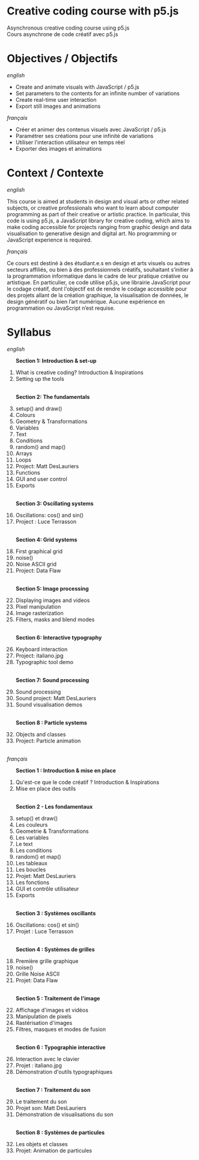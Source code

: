 # Creative coding course with p5.js
Asynchronous creative coding course using p5.js
<br>Cours asynchrone de code créatif avec p5.js

# Objectives / Objectifs
_english_
- Create and animate visuals with JavaScript / p5.js
- Set parameters to the contents for an infinite number of variations
- Create real-time user interaction
- Export still images and animations

_français_
- Créer et animer des contenus visuels avec JavaScript / p5.js
- Paramétrer ses créations pour une infinité de variations
- Utiliser l'interaction utilisateur en temps réel
- Exporter des images et animations

# Context / Contexte
_english_

This course is aimed at students in design and visual arts or other related subjects, or creative professionals who want to learn about computer programming as part of their creative or artistic practice. In particular, this code is using p5.js, a JavaScript library for creative coding, which aims to make coding accessible for projects ranging from graphic design and data visualisation to generative design and digital art. No programming or JavaScript experience is required.

_français_

Ce cours est destiné à des étudiant.e.s en design et arts visuels ou autres secteurs affiliés, ou bien à des professionnels créatifs, souhaitant s’initier à la programmation informatique dans le cadre de leur pratique créative ou artistique. En particulier, ce code utilise p5.js, une librairie JavaScript pour le codage créatif, dont l'objectif est de rendre le codage accessible pour des projets allant de la création graphique, la visualisation de données, le design génératif ou bien l’art numérique. Aucune expérience en programmation ou JavaScript n’est requise.

# Syllabus
_english_

<ol>

  <b>Section 1: Introduction & set-up</b>
  <li>What is creative coding? Introduction & Inspirations</li>
  <li>Setting up the tools</li>
  <br>

  <b>Section 2: The fundamentals</b>
  <li>setup() and draw()</li>
  <li>Colours</li>
  <li>Geometry & Transformations</li>
  <li>Variables</li>
  <li>Text</li>
  <li>Conditions</li>
  <li>random() and map()</li>
  <li>Arrays</li>
  <li>Loops</li>
  <li>Project: Matt DesLauriers</li>
  <li>Functions</li>
  <li>GUI and user control</li>
  <li>Exports</li>
  <br>

  <b>Section 3: Oscillating systems</b>
  <li>Oscillations: cos() and sin()</li>
  <li>Project : Luce Terrasson</li>
  <br>

  <b>Section 4: Grid systems</b>
  <li>First graphical grid</li>
  <li>noise()</li>
  <li>Noise ASCII grid</li>
  <li>Project: Data Flaw</li>
  <br>

  <b>Section 5: Image processing</b>
  <li>Displaying images and videos</li>
  <li>Pixel manipulation</li>
  <li>Image rasterization</li>
  <li>Filters, masks and blend modes</li>
  <br>

  <b>Section 6: Interactive typography</b>
  <li>Keyboard interaction</li>
  <li>Project: italiano.jpg</li>
  <li>Typographic tool demo</li>
  <br>

  <b>Section 7: Sound processing</b>
  <li>Sound processing</li>
  <li>Sound project: Matt DesLauriers</li>
  <li>Sound visualisation demos</li>
  <br>

  <b>Section 8 : Particle systems</b>
  <li>Objects and classes</li>
  <li>Project: Particle animation</li>
  <br>
</ol>


_français_

<ol>

  <b>Section 1 : Introduction & mise en place</b>
  <li>Qu'est-ce que le code créatif ? Introduction & Inspirations</li>
  <li>Mise en place des outils</li>
  <br>

  <b>Section 2 - Les fondamentaux</b>
  <li>setup() et draw()</li>
  <li>Les couleurs</li>
  <li>Geometrie & Transformations</li>
  <li>Les variables</li>
  <li>Le text</li>
  <li>Les conditions</li>
  <li>random() et map()</li>
  <li>Les tableaux</li>
  <li>Les boucles</li>
  <li>Projet: Matt DesLauriers</li>
  <li>Les fonctions</li>
  <li>GUI et contrôle utilisateur</li>
  <li>Exports</li>
  <br>

  <b>Section 3 : Systèmes oscillants</b>
  <li>Oscillations: cos() et sin()</li>
  <li>Projet : Luce Terrasson</li>
  <br>

  <b>Section 4 : Systèmes de grilles</b>
  <li>Première grille graphique</li>
  <li>noise()</li>
  <li>Grille Noise ASCII</li>
  <li>Projet: Data Flaw</li>
  <br>

  <b>Section 5 : Traitement de l'image</b>
  <li>Affichage d'images et vidéos</li>
  <li>Manipulation de pixels</li>
  <li>Rastérisation d'images</li>
  <li>Filtres, masques et modes de fusion</li>
  <br>

  <b>Section 6 : Typographie interactive</b>
  <li>Interaction avec le clavier</li>
  <li>Projet : italiano.jpg</li>
  <li>Démonstration d'outils typographiques</li>
  <br>

  <b>Section 7 : Traitement du son</b>
  <li>Le traitement du son</li>
  <li>Projet son: Matt DesLauriers</li>
  <li>Démonstration de visualisations du son</li>
  <br>

  <b>Section 8 : Systèmes de particules</b>
  <li>Les objets et classes</li>
  <li>Projet: Animation de particules</li>
  <br>
</ol>
